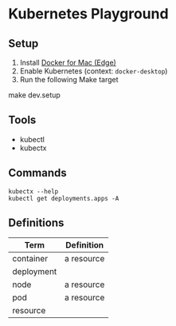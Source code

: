 # Kubernetes Playground

## Setup

1. Install [Docker for Mac (Edge)](https://docs.docker.com/docker-for-mac/edge-release-notes/)
2. Enable Kubernetes (context: `docker-desktop`)
3. Run the following Make target

  make dev.setup

## Tools

- kubectl
- kubectx

## Commands

    kubectx --help
    kubectl get deployments.apps -A

## Definitions

|    Term    | Definition |
| ---------- | ---------- |
| container  | a resource |
| deployment |            |
| node       | a resource |
| pod        | a resource |
| resource   |            |
